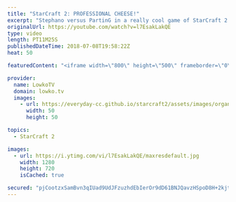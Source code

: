 ```yaml
---
title: "StarCraft 2: PROFESSIONAL CHEESE!"
excerpt: "Stephano versus PartinG in a really cool game of StarCraft 2. Subscribe for more videos: http://lowko.tv/youtube Solar vs INnoVation: https://goo.gl/gVzpyJ  Super quick decision making is the name of the game. Stephano notices the cheese early and responds immediately. However, he does lose two bases"
originalUrl: https://youtube.com/watch?v=l7EsakLakQE
type: video
length: PT11M25S
publishedDateTime: 2018-07-08T19:58:22Z
heat: 50

featuredContent: "<iframe width=\"800\" height=\"500\" frameborder=\"0\" src=\"https://www.youtube.com/embed/l7EsakLakQE\" allow=\"accelerometer; autoplay; encrypted-media; gyroscope; picture-in-picture\" allowfullscreen></iframe>"

provider:
  name: LowkoTV
  domain: lowko.tv
  images:
    - url: https://everyday-cc.github.io/starcraft2/assets/images/organizations/lowko.tv-50x50.jpg
      width: 50
      height: 50

topics:
  - StarCraft 2

images:
  - url: https://i.ytimg.com/vi/l7EsakLakQE/maxresdefault.jpg
    width: 1280
    height: 720
    isCached: true

secured: "pjCootzxSamBvn3qIUad9UdJFzuzhdEbIerOr9dD61BNJQavzHSpoD8H+2kjtKxm5i/W7cXGcf2KnbyyGbw6Vbw1yOIh5+1en+rag3LhtqlGDKnxSFaOvie8lLH9tBfk2q9Y3KjGSusrKzB920TV+/YZEohQIUP2C4uOjtzF122yYRiZwFT8Hx1pE0RaIaE3jdFm0otqjSJXMx131kWnJyJqRcNGM0SD8Lm4+2hZVLsAj5fMiHFmAz2UVAr2TgM1jaHp6A4/8wYw+AOezvsB+vwhkgvsp65iKibojO36buTYuSjMOVun9YhF1OJXg5hrChQh47A1ETKy6lIgCkbxrb+bRwSATt7TNXk+yZ/9GDRWvzSL2Lpap4ng1PhCBmxYgTluINafHjU1gpV/22dnV/DOgldY4ZUdUoQJMn4p2TCUKQZialFK3i9VrHmYsZx7;IBbreJ4RupTLVBEqAIAQRw=="
---
```


